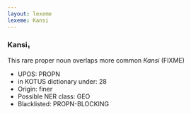 ```yaml
---
layout: lexeme
lexeme: Kansi
---
```


###  Kansi₁

This rare proper noun overlaps more common *Kansi* (FIXME)
* UPOS:  PROPN
* in KOTUS dictionary under:  28
* Origin:  finer
* Possible NER class:  GEO
* Blacklisted:  PROPN-BLOCKING

